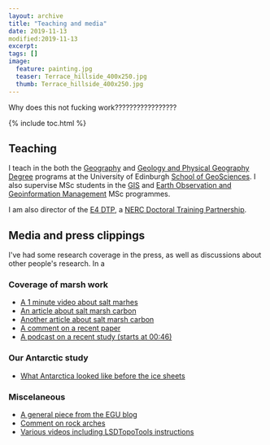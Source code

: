 ```yaml
---
layout: archive
title: "Teaching and media"
date: 2019-11-13
modified:2019-11-13
excerpt:
tags: []
image:
  feature: painting.jpg
  teaser: Terrace_hillside_400x250.jpg
  thumb: Terrace_hillside_400x250.jpg
---
```


Why does this not fucking work?????????????????

{% include toc.html %}

## Teaching

I teach in the both the [Geography](https://www.ed.ac.uk/geosciences/undergraduate/geography-degrees) and [Geology and Physical Geography Degree](https://www.ed.ac.uk/geosciences/undergraduate/geology-physical-geography) programs at the University of Edinburgh [School of GeoSciences](https://www.ed.ac.uk/geosciences). I also supervise MSc students in the [GIS](https://www.ed.ac.uk/geosciences/postgraduate/taught-masters/geographical-information-science) and [Earth Observation and Geoinformation Management](https://www.ed.ac.uk/geosciences/postgraduate/taught-masters/msc-earth-observation) MSc programmes. 

I am also director of the [E4 DTP](https://www.ed.ac.uk/e4-dtp), a [NERC Doctoral Training Partnership](https://nerc.ukri.org/funding/available/postgrad/responsive/dtp/).


## Media and press clippings

I've had some research coverage in the press, as well as discussions about other people's research. In a

### Coverage of marsh work

* [A 1 minute video about salt marhes](http://www.nutshell-videos.ed.ac.uk/simon-mudd-the-life-and-death-of-salt-marshes/)
* [An article about salt marsh carbon](http://news.trust.org//item/?map=salt-marshes-to-absorb-carbon-to-2050-but-emit-it-later)
* [Another article about salt marsh carbon](https://phys.org/news/2012-09-salt-marsh-carbon-role-climate.html)
* [A comment on a recent paper](https://www.smithsonianmag.com/smithsonian-institution/marshes-grow-stronger-when-faced-increased-carbon-dioxide-180973267/)
* [A podcast on a recent study (starts at 00:46)](https://www.nature.com/articles/d41586-019-00804-8)

### Our Antarctic study

* [What Antarctica looked like before the ice sheets](https://www.usnews.com/science/articles/2009/06/04/alpine-antarctica-before-the-ice)

### Miscelaneous

* [A general piece from the EGU blog](https://blogs.egu.eu/geolog/2013/06/21/geotalk-simon-mudd/)
* [Comment on rock arches](https://www.bbc.co.uk/news/science-environment-28365410)
* [Various videos including LSDTopoTools instructions](https://www.youtube.com/channel/UCB4-XOd0afIW_RDhfuV2WFw)






